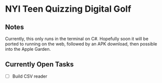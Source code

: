 # NYI Teen Quizzing Digital Golf
## Notes
Currently, this only runs in the terminal on C#. Hopefully soon it will be ported to running on the web, followed by an APK download, then possible into the Apple Garden.
## Currently Open Tasks
- [ ] Build CSV reader